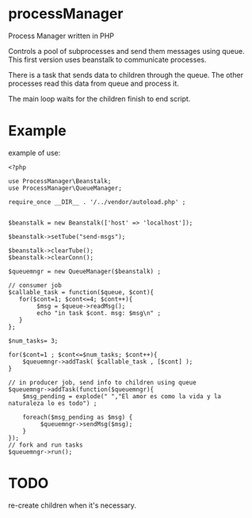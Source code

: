 # processManager
Process Manager written in PHP

Controls a pool of subprocesses and send them messages using queue. This first version uses beanstalk to communicate processes.

There is a task that sends data to children through the queue. The other processes read this data from queue and process it. 

The main loop waits for the children finish to end script.

# Example

example of use:

    <?php

    use ProcessManager\Beanstalk;
    use ProcessManager\QueueManager;

    require_once __DIR__ . '/../vendor/autoload.php' ;


    $beanstalk = new Beanstalk(['host' => 'localhost']);

    $beanstalk->setTube("send-msgs");

    $beanstalk->clearTube();
    $beanstalk->clearConn();

    $queuemngr = new QueueManager($beanstalk) ;

    // consumer job
    $callable_task = function($queue, $cont){
       for($cont=1; $cont<=4; $cont++){
            $msg = $queue->readMsg();
            echo "in task $cont. msg: $msg\n" ;
       }
    };

    $num_tasks= 3;

    for($cont=1 ; $cont<=$num_tasks; $cont++){
        $queuemngr->addTask( $callable_task , [$cont] );
    }

    // in producer job, send info to children using queue
    $queuemngr->addTask(function($queuemngr){
        $msg_pending = explode(" ","El amor es como la vida y la naturaleza lo es todo") ;

        foreach($msg_pending as $msg) {
             $queuemngr->sendMsg($msg);
        }
    });
    // fork and run tasks 
    $queuemngr->run();

# TODO
re-create children when it's necessary.